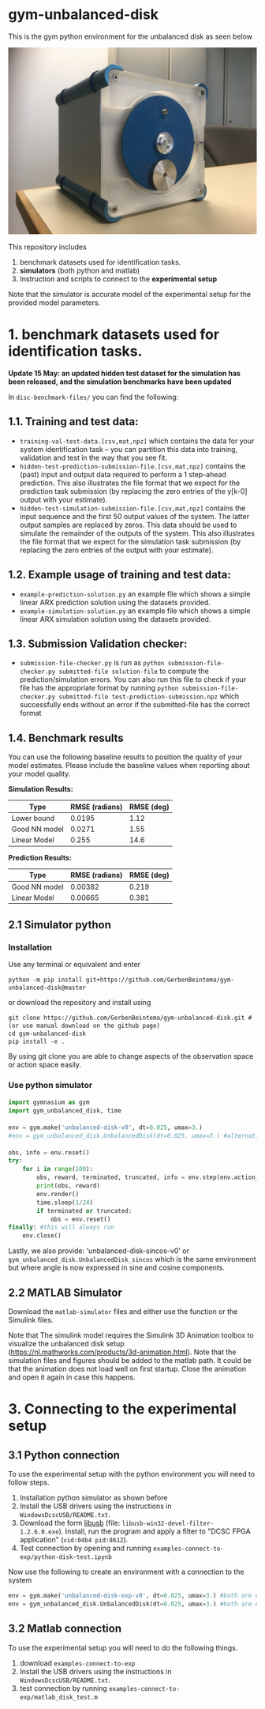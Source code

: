 # gym-unbalanced-disk

This is the gym python environment for the unbalanced disk as seen below

![Setup](UnbalancedDisc1.jpg)

This repository includes 
1. benchmark datasets used for identification tasks.
2. **simulators** (both python and matlab)
3. Instruction and scripts to connect to the **experimental setup**

Note that the simulator is accurate model of the experimental setup for the provided model parameters. 

# 1. benchmark datasets used for identification tasks.

**Update 15 May: an updated hidden test dataset for the simulation has been released, and the simulation benchmarks have been updated**

In `disc-benchmark-files/` you can find the following:

## 1.1. Training and test data:

* `training-val-test-data.[csv,mat,npz]` which contains the data for your system identification task – you can partition this data into training, validation and test in the way that you see fit.
* `hidden-test-prediction-submission-file.[csv,mat,npz]` contains the (past) input and output data required to perform a 1 step-ahead prediction. This also illustrates the file format that we expect for the prediction task submission (by replacing the zero entries of the y[k-0] output with your estimate).
* `hidden-test-simulation-submission-file.[csv,mat,npz]` contains the input sequence and the first 50 output values of the system. The latter output samples are replaced by zeros. This data should be used to simulate the remainder of the outputs of the system. This also illustrates the file format that we expect for the simulation task submission (by replacing the zero entries of the output with your estimate).

## 1.2. Example usage of training and test data:

* `example-prediction-solution.py` an example file which shows a simple linear ARX prediction solution using the datasets provided.
* `example-simulation-solution.py` an example file which shows a simple linear ARX simulation solution using the datasets provided.

## 1.3. Submission Validation checker:

* `submission-file-checker.py` is run as `python submission-file-checker.py submitted-file solution-file` to compute the prediction/simulation errors. You can also run this file to check if your file has the appropriate format by running `python submission-file-checker.py submitted-file test-prediction-submission.npz` which successfully ends without an error if the submitted-file has the correct format
 
## 1.4. Benchmark results

You can use the following baseline results to position the quality of your model estimates. Please include the baseline values when reporting about your model quality.

**Simulation Results:**

| Type          | RMSE (radians) | RMSE (deg) | 
| ------------- | -------------- | ---------- | 
| Lower bound   | 0.0195         | 1.12       |
| Good NN model | 0.0271         | 1.55       | 
| Linear Model  | 0.255          | 14.6       | 

**Prediction Results:**

| Type          | RMSE (radians) | RMSE (deg) | 
| ------------- | -------------- | ---------- | 
| Good NN model | 0.00382        | 0.219      | 
| Linear Model  | 0.00665        | 0.381      | 

## 2.1 Simulator python

### Installation

Use any terminal or equivalent and enter

```
python -m pip install git+https://github.com/GerbenBeintema/gym-unbalanced-disk@master
```

or download the repository and install using

```
git clone https://github.com/GerbenBeintema/gym-unbalanced-disk.git #(or use manual download on the github page)
cd gym-unbalanced-disk
pip install -e .
```

By using git clone you are able to change aspects of the observation space or action space easily.

### Use python simulator

```python
import gymnasium as gym
import gym_unbalanced_disk, time

env = gym.make('unbalanced-disk-v0', dt=0.025, umax=3.) 
#env = gym_unbalanced_disk.UnbalancedDisk(dt=0.025, umax=3.) #alternative

obs, info = env.reset()
try:
    for i in range(200):
        obs, reward, terminated, truncated, info = env.step(env.action_space.sample()) #random action
        print(obs, reward)
        env.render()
        time.sleep(1/24)
        if terminated or truncated:
            obs = env.reset()
finally: #this will always run
    env.close()
```

Lastly, we also provide: 'unbalanced-disk-sincos-v0' or `gym_unbalanced_disk.UnbalancedDisk_sincos` which is the same environment but where angle is now expressed in sine and cosine components.

## 2.2 MATLAB Simulator

Download the `matlab-simulator` files and either use the function or the Simulink files. 

Note that The simulink model requires the Simulink 3D Animation toolbox to visualize the unbalanced disk setup (https://nl.mathworks.com/products/3d-animation.html). Note that the simulation files and figures should be added to the matlab path. It could be that the animation does not load well on first startup. Close the animation and open it again in case this happens.

# 3. Connecting to the experimental setup

## 3.1 Python connection

To use the experimental setup with the python environment you will need to follow steps.

1. Installation python simulator as shown before
2. Install the USB drivers using the instructions in `WindowsDcscUSB/README.txt`. 
3. Download the form [libusb](https://sourceforge.net/projects/libusb-win32/files/libusb-win32-releases/1.2.6.0/) (file: `libusb-win32-devel-filter-1.2.6.0.exe`). Install, run the program and apply a filter to "DCSC FPGA application" (`vid:04b4 pid:8612`).
4. Test connection by opening and running `examples-connect-to-exp/python-disk-test.ipynb`

Now use the following to create an environment with a connection to the system

```python
env = gym.make('unbalanced-disk-exp-v0', dt=0.025, umax=3.) #both are equivilent (this one has a time limit build in)
env = gym_unbalanced_disk.UnbalancedDisk(dt=0.025, umax=3.) #both are equivilent
```

## 3.2 Matlab connection

To use the experimental setup you will need to do the following things.

1. download `examples-connect-to-exp`
2. Install the USB drivers using the instructions in `WindowsDcscUSB/README.txt`. 
3. test connection by running `examples-connect-to-exp/matlab_disk_test.m`
